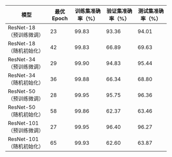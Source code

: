 | 模型                    | 最优Epoch | 训练集准确率（%） | 验证集准确率（%） | 测试集准确率（%） |
|-------------------------|-----------|--------------------|--------------------|--------------------|
| ResNet-18（预训练微调） | 23        | 99.83              | 93.36              | 94.01              |
| ResNet-18（随机初始化） | 42        | 99.83              | 66.89              | 69.63              |
| ResNet-34（预训练微调） | 29        | 99.90              | 94.83              | 95.44              |
| ResNet-34（随机初始化） | 36        | 99.88              | 66.34              | 68.80              |
| ResNet-50（预训练微调） | 28        | 99.95              | 95.75              | 96.36              |
| ResNet-50（随机初始化） | 58        | 99.86              | 62.37              | 63.46              |
| ResNet-101（预训练微调）| 27        | 99.95              | 96.40              | 96.27              |
| ResNet-101（随机初始化）| 65        | 99.93              | 62.60              | 63.87              |
